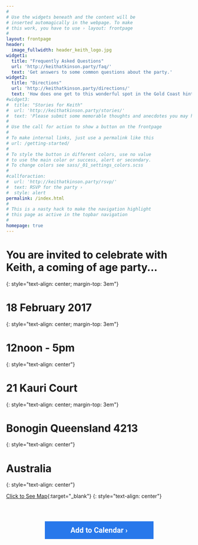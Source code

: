 ```yaml
---
#
# Use the widgets beneath and the content will be
# inserted automagically in the webpage. To make
# this work, you have to use › layout: frontpage
#
layout: frontpage
header:
  image_fullwidth: header_keith_logo.jpg
widget1:
  title: "Frequently Asked Questions"
  url: 'http://keithatkinson.party/faq/'
  text: 'Get answers to some common questions about the party.'
widget2:
  title: "Directions"
  url: 'http://keithatkinson.party/directions/'
  text: 'How does one get to this wonderful spot in the Gold Coast hinterland?'
#widget3:
#  title: "Stories for Keith"
#  url: 'http://keithatkinson.party/stories/'
#  text: 'Please submit some memorable thoughts and anecdotes you may have about Keith.  We plan to assemble them and share a select few at the party.'
#
# Use the call for action to show a button on the frontpage
#
# To make internal links, just use a permalink like this
# url: /getting-started/
#
# To style the button in different colors, use no value
# to use the main color or success, alert or secondary.
# To change colors see sass/_01_settings_colors.scss
#
#callforaction:
#  url: 'http://keithatkinson.party/rsvp/'
#  text: RSVP for the party ›
#  style: alert
permalink: /index.html
#
# This is a nasty hack to make the navigation highlight
# this page as active in the topbar navigation
#
homepage: true
---
```

<!-- AddEvent -->
<script type="text/javascript" src="https://addevent.com/libs/atc/1.6.1/atc.min.js" async defer></script>
<style>
 .addeventatc 							{width:265px;display:inline-block;position:relative;text-align:center;z-index:999998;background:#2878eb;cursor:pointer;font-family:Roboto,"Segoe UI",Frutiger,"Frutiger Linotype","Dejavu Sans","Helvetica Neue",Arial,sans-serif;color:#fff!important;font-size:20px;font-weight:600;text-decoration:none;padding:12px 15px 12px 15px;}
 .addeventatc:hover 						{color:#fff;font-size:21px;text-decoration:none;background-color:#2c84f4;}
 .addeventatc:active 					{top:1px;}  
 .addeventatc .arrow, .addeventatc .start, .addeventatc .end, .addeventatc .timezone, .addeventatc .title, .addeventatc .description, .addeventatc .location, .addeventatc .organizer, .addeventatc .organizer_email, .addeventatc .facebook_event, .addeventatc .all_day_event, .addeventatc .date_format, .addeventatc .alarm_reminder, .addeventatc .recurring, .addeventatc .attendees, .addeventatc .calname, .addeventatc .uid, .addeventatc .status, .addeventatc .method, .addeventatc .client {display:none!important;}
</style>

<!-- AddEvent Settings -->
<script type="text/javascript">
addeventatc.settings({
    license    : "ayXMTIuvUzSgHpdTbmIH21256",
    css        : false
});
</script>
# You are invited to celebrate with Keith, a coming of age party...
{: style="text-align: center; margin-top: 3em"}

#   18 February 2017  
{: style="text-align: center; margin-top: 3em"}

#   12noon - 5pm
{: style="text-align: center"}

# 21 Kauri Court  
{: style="text-align: center; margin-top: 3em"}

# Bonogin Queensland 4213  
{: style="text-align: center"}

# Australia  
{: style="text-align: center"}

[Click to See Map][google map]{:target="_blank"}
{: style="text-align: center"}

<div title="Add to Calendar" class="addeventatc" style="display: table; margin: 0 auto; margin-top: 3em; font-weight: 600">
    Add to Calendar ›
    <span class="start">02/18/2017 12:00 PM</span>
    <span class="end">02/18/2017 05:00 PM</span>
    <span class="timezone">Australia/Brisbane</span>
    <span class="title">Keith Atkinson's Party</span>
    <span class="description">80th Birthday Bash</span>
    <span class="location">21 Kauri Ct, Bonogin Queensland 4213</span>
    <span class="date_format">MM/DD/YYYY</span>
</div>

[google map]: https://www.google.com/maps/place/21+Kauri+Ct,+Bonogin+QLD+4213,+Australia/
